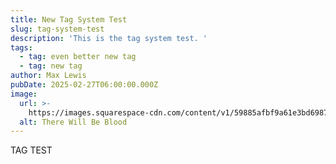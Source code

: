 ```yaml
---
title: New Tag System Test
slug: tag-system-test
description: 'This is the tag system test. '
tags:
  - tag: even better new tag
  - tag: new tag
author: Max Lewis
pubDate: 2025-02-27T06:00:00.000Z
image:
  url: >-
    https://images.squarespace-cdn.com/content/v1/59885afbf9a61e3bd6987ecb/1503497537332-RJMVB8WJRY0KP33IUV0T/1489721061795-there-will-be-blood-opening.jpeg
  alt: There Will Be Blood
---
```


TAG TEST
